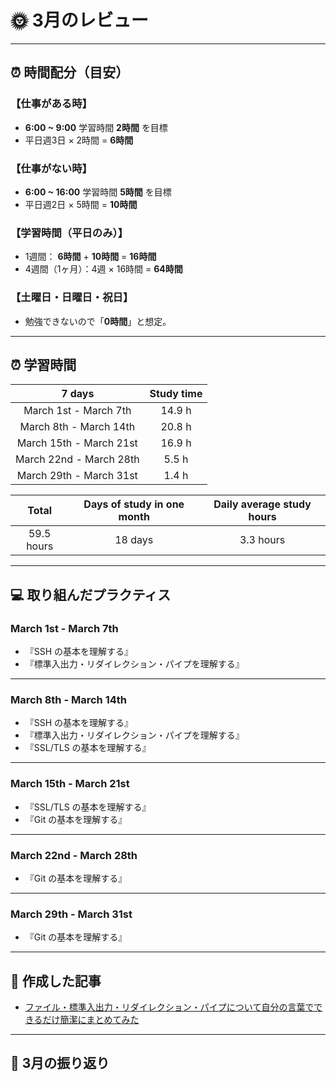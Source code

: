# 🌞 3月のレビュー
---

## ⏰ 時間配分（目安）
### 【仕事がある時】
- **6:00 ~ 9:00** 学習時間 **2時間** を目標
- 平日週3日 × 2時間 = **6時間**

### 【仕事がない時】
- **6:00 ~ 16:00** 学習時間 **5時間** を目標
- 平日週2日 × 5時間 = **10時間**

### 【学習時間（平日のみ）】
- 1週間： **6時間** + **10時間** = **16時間**
- 4週間（1ヶ月）：4週 × 16時間 = **64時間**

### 【土曜日・日曜日・祝日】
- 勉強できないので「**0時間**」と想定。

---

## ⏰ 学習時間
| 7 days | Study time |
| :---: | :---: |
| March 1st - March 7th | 14.9 h |
| March 8th - March 14th | 20.8 h |
| March 15th - March 21st | 16.9 h |
| March 22nd - March 28th | 5.5 h |
| March 29th - March 31st | 1.4 h |

| Total | Days of study in one month | Daily average study hours |
| :---: | :---: | :---: |
| 59.5 hours | 18 days | 3.3 hours |
---


## 💻 取り組んだプラクティス
### March 1st - March 7th 
- 『SSH の基本を理解する』
- 『標準入出力・リダイレクション・パイプを理解する』
---


### March 8th - March 14th
- 『SSH の基本を理解する』
- 『標準入出力・リダイレクション・パイプを理解する』
- 『SSL/TLS の基本を理解する』
---


### March 15th - March 21st
- 『SSL/TLS の基本を理解する』
- 『Git の基本を理解する』
---


### March 22nd - March 28th
- 『Git の基本を理解する』
---


### March 29th - March 31st
- 『Git の基本を理解する』
---


## 📰 作成した記事
- [ファイル・標準入出力・リダイレクション・パイプについて自分の言葉でできるだけ簡潔にまとめてみた](https://yswengineer.hatenablog.com/entry/2024/03/14/084120)
---


## 🕺 3月の振り返り
